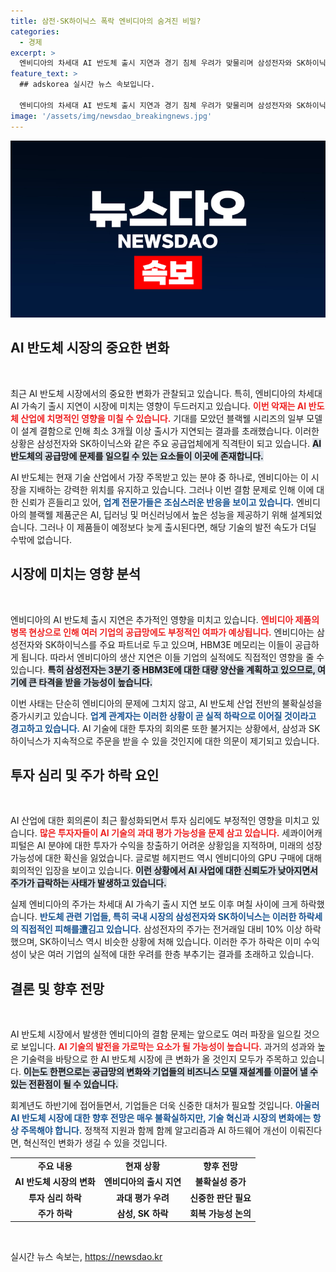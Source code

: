 ```yaml
---
title: 삼전·SK하이닉스 폭락 엔비디아의 숨겨진 비밀?
categories:
  - 경제
excerpt: >
  엔비디아의 차세대 AI 반도체 출시 지연과 경기 침체 우려가 맞물리며 삼성전자와 SK하이닉스의 주가가 급락했습니다. AI 시장의 불확실성이 커지면서 투자자들의 심리가 위축되고 있습니다.
feature_text: >
  ## adskorea 실시간 뉴스 속보입니다.

  엔비디아의 차세대 AI 반도체 출시 지연과 경기 침체 우려가 맞물리며 삼성전자와 SK하이닉스의 주가가 급락했습니다. AI 시장의 불확실성이 커지면서 투자자들의 심리가 위축되고 있습니다.
image: '/assets/img/newsdao_breakingnews.jpg'
---
```


<p><img src="/assets/img/newsdao_breakingnews.jpg" alt="adskorea 속보" /></p>

<h2 data-ke-size="size26">AI 반도체 시장의 중요한 변화</h2>

<p data-ke-size="size16">&nbsp;</p>

<p>최근 AI 반도체 시장에서의 중요한 변화가 관찰되고 있습니다. 특히, 엔비디아의 차세대 AI 가속기 출시 지연이 시장에 미치는 영향이 두드러지고 있습니다. <b><span style="color: #ee2323;">이번 악재는 AI 반도체 산업에 치명적인 영향을 미칠 수 있습니다.</span></b> 기대를 모았던 블랙웰 시리즈의 일부 모델이 설계 결함으로 인해 최소 3개월 이상 출시가 지연되는 결과를 초래했습니다. 이러한 상황은 삼성전자와 SK하이닉스와 같은 주요 공급업체에게 직격탄이 되고 있습니다. <b><span style="background-color: #21538527;">AI 반도체의 공급망에 문제를 일으킬 수 있는 요소들이 이곳에 존재합니다.</span></b></p>

<p>AI 반도체는 현재 기술 산업에서 가장 주목받고 있는 분야 중 하나로, 엔비디아는 이 시장을 지배하는 강력한 위치를 유지하고 있습니다. 그러나 이번 결함 문제로 인해 이에 대한 신뢰가 흔들리고 있어, <b><span style="color: #1a5490;">업계 전문가들은 조심스러운 반응을 보이고 있습니다.</span></b> 엔비디아의 블랙웰 제품군은 AI, 딥러닝 및 머신러닝에서 높은 성능을 제공하기 위해 설계되었습니다. 그러나 이 제품들이 예정보다 늦게 출시된다면, 해당 기술의 발전 속도가 더딜 수밖에 없습니다.</p>

<h2 data-ke-size="size26">시장에 미치는 영향 분석</h2>

<p data-ke-size="size16">&nbsp;</p>

<p>엔비디아의 AI 반도체 출시 지연은 추가적인 영향을 미치고 있습니다. <b><span style="color: #ee2323;">엔비디아 제품의 병목 현상으로 인해 여러 기업의 공급망에도 부정적인 여파가 예상됩니다.</span></b> 엔비디아는 삼성전자와 SK하이닉스를 주요 파트너로 두고 있으며, HBM3E 메모리는 이들이 공급하게 됩니다. 따라서 엔비디아의 생산 지연은 이들 기업의 실적에도 직접적인 영향을 줄 수 있습니다. <b><span style="background-color: #21538527;">특히 삼성전자는 3분기 중 HBM3E에 대한 대량 양산을 계획하고 있으므로, 여기에 큰 타격을 받을 가능성이 높습니다.</span></b></p>

<p>이번 사태는 단순히 엔비디아의 문제에 그치지 않고, AI 반도체 산업 전반의 불확실성을 증가시키고 있습니다. <b><span style="color: #1a5490;">업계 관계자는 이러한 상황이 곧 실적 하락으로 이어질 것이라고 경고하고 있습니다.</span></b> AI 기술에 대한 투자의 회의론 또한 불거지는 상황에서, 삼성과 SK하이닉스가 지속적으로 주문을 받을 수 있을 것인지에 대한 의문이 제기되고 있습니다.</p>

<h2 data-ke-size="size26">투자 심리 및 주가 하락 요인</h2>

<p data-ke-size="size16">&nbsp;</p>

<p>AI 산업에 대한 회의론이 최근 활성화되면서 투자 심리에도 부정적인 영향을 미치고 있습니다. <b><span style="color: #ee2323;">많은 투자자들이 AI 기술의 과대 평가 가능성을 문제 삼고 있습니다.</span></b> 세콰이어캐피털은 AI 분야에 대한 투자가 수익을 창출하기 어려운 상황임을 지적하며, 미래의 성장 가능성에 대한 확신을 잃었습니다. 글로벌 헤지펀드 역시 엔비디아의 GPU 구매에 대해 회의적인 입장을 보이고 있습니다. <b><span style="background-color: #21538527;">이런 상황에서 AI 사업에 대한 신뢰도가 낮아지면서 주가가 급락하는 사태가 발생하고 있습니다.</span></b></p>

<p>실제 엔비디아의 주가는 차세대 AI 가속기 출시 지연 보도 이후 며칠 사이에 크게 하락했습니다. <b><span style="color: #1a5490;">반도체 관련 기업들, 특히 국내 시장의 삼성전자와 SK하이닉스는 이러한 하락세의 직접적인 피해를遭김고 있습니다.</span></b> 삼성전자의 주가는 전거래일 대비 10% 이상 하락했으며, SK하이닉스 역시 비슷한 상황에 처해 있습니다. 이러한 주가 하락은 이미 수익성이 낮은 여러 기업의 실적에 대한 우려를 한층 부추기는 결과를 초래하고 있습니다.</p>

<h2 data-ke-size="size26">결론 및 향후 전망</h2>

<p data-ke-size="size16">&nbsp;</p>

<p>AI 반도체 시장에서 발생한 엔비디아의 결함 문제는 앞으로도 여러 파장을 일으킬 것으로 보입니다. <b><span style="color: #ee2323;">AI 기술의 발전을 가로막는 요소가 될 가능성이 높습니다.</span></b> 과거의 성과와 높은 기술력을 바탕으로 한 AI 반도체 시장에 큰 변화가 올 것인지 모두가 주목하고 있습니다. <b><span style="background-color: #21538527;">이는도 한편으로는 공급망의 변화와 기업들의 비즈니스 모델 재설계를 이끌어 낼 수 있는 전환점이 될 수 있습니다.</span></b></p>

<p>회계년도 하반기에 접어들면서, 기업들은 더욱 신중한 대처가 필요할 것입니다. <b><span style="color: #1a5490;">아울러 AI 반도체 시장에 대한 향후 전망은 매우 불확실하지만, 기술 혁신과 시장의 변화에는 항상 주목해야 합니다.</span></b> 정책적 지원과 함께 함께 알고리즘과 AI 하드웨어 개선이 이뤄진다면, 혁신적인 변화가 생길 수 있을 것입니다. </p>

<table>
<tr>
<td style="text-align: center; height: 17px;"><b>주요 내용</b></td>
<td style="text-align: center; height: 17px;"><b>현재 상황</b></td>
<td style="text-align: center; height: 17px;"><b>향후 전망</b></td>
</tr>
<tr>
<td style="text-align: center; height: 17px;"><b>AI 반도체 시장의 변화</b></td>
<td style="text-align: center; height: 17px;"><b>엔비디아의 출시 지연</b></td>
<td style="text-align: center; height: 17px;"><b>불확실성 증가</b></td>
</tr>
<tr>
<td style="text-align: center; height: 17px;"><b>투자 심리 하락</b></td>
<td style="text-align: center; height: 17px;"><b>과대 평가 우려</b></td>
<td style="text-align: center; height: 17px;"><b>신중한 판단 필요</b></td>
</tr>
<tr>
<td style="text-align: center; height: 17px;"><b>주가 하락</b></td>
<td style="text-align: center; height: 17px;"><b>삼성, SK 하락</b></td>
<td style="text-align: center; height: 17px;"><b>회복 가능성 논의</b></td>
</tr>
</table>

<p data-ke-size="size16">&nbsp;</p>
실시간 뉴스 속보는, <a href="https://newsdao.kr" rel="dofollow">https://newsdao.kr</a>


